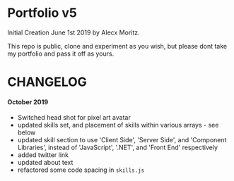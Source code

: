 # Portfolio v5

Initial Creation June 1st 2019 by Alecx Moritz.

This repo is public, clone and experiment as you wish, but please dont take my portfolio and pass it off as yours. 

# CHANGELOG

#### October 2019
* Switched head shot for pixel art avatar
* updated skills set, and placement of skills within various arrays - see below
* updated skill section to use 'Client Side', 'Server Side', and 'Component Libraries', instead of 'JavaScript', '.NET', and 'Front End' respectively
* added twitter link
* updated about text
* refactored some code spacing in `skills.js`